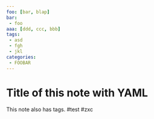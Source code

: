 ```yaml
---
foo: [bar, blap]
bar:
 - foo
aaa: [ddd, ccc, bbb]
tags:
 - asd
 - fgh
 - jkl
categories:
 - FOOBAR
---
```

# Title of this note with YAML

This note also has tags.
#test #zxc
